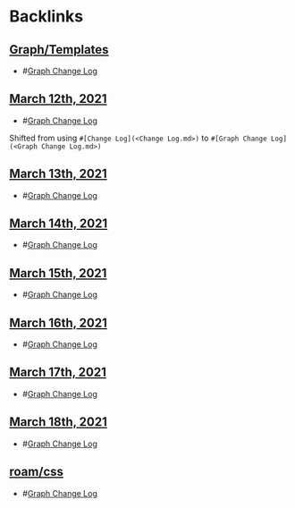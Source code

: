 
# Backlinks
## [Graph/Templates](<Graph/Templates.md>)
- #[Graph Change Log](<Graph Change Log.md>)

## [March 12th, 2021](<March 12th, 2021.md>)
- #[Graph Change Log](<Graph Change Log.md>)

Shifted from using `#[Change Log](<Change Log.md>)` to `#[Graph Change Log](<Graph Change Log.md>)`

## [March 13th, 2021](<March 13th, 2021.md>)
- #[Graph Change Log](<Graph Change Log.md>)

## [March 14th, 2021](<March 14th, 2021.md>)
- #[Graph Change Log](<Graph Change Log.md>)

## [March 15th, 2021](<March 15th, 2021.md>)
- #[Graph Change Log](<Graph Change Log.md>)

## [March 16th, 2021](<March 16th, 2021.md>)
- #[Graph Change Log](<Graph Change Log.md>)

## [March 17th, 2021](<March 17th, 2021.md>)
- #[Graph Change Log](<Graph Change Log.md>)

## [March 18th, 2021](<March 18th, 2021.md>)
- #[Graph Change Log](<Graph Change Log.md>)

## [roam/css](<roam/css.md>)
- #[Graph Change Log](<Graph Change Log.md>)

